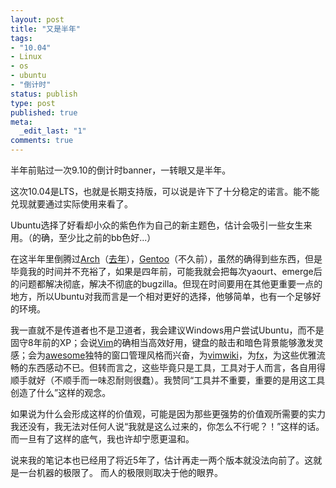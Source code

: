 ```yaml
---
layout: post
title: "又是半年"
tags:
- "10.04"
- Linux
- os
- ubuntu
- "倒计时"
status: publish
type: post
published: true
meta:
  _edit_last: "1"
comments: true
---
```

半年前贴过一次9.10的倒计时banner，一转眼又是半年。

这次10.04是LTS，也就是长期支持版，可以说是许下了十分稳定的诺言。能不能兑现就要通过实际使用来看了。

Ubuntu选择了好看却小众的紫色作为自己的新主题色，估计会吸引一些女生来用。（的确，至少比之前的bb色好...）

在这半年里倒腾过[Arch](http://www.archlinux.org/)（[去年](http://kdblue.com/2009/10/moving-to-the-arch/)），[Gentoo](http://www.gentoo.org/)（不久前），虽然的确得到些东西，但是毕竟我的时间并不充裕了，如果是四年前，可能我就会把每次yaourt、emerge后的问题都解决彻底，解决不彻底的bugzilla。但现在时间要用在其他更重要一点的地方，所以Ubuntu对我而言是一个相对更好的选择，他够简单，也有一个足够好的环境。

我一直就不是传道者也不是卫道者，我会建议Windows用户尝试Ubuntu，而不是固守8年前的XP；会说[Vim](http://www.vim.org/)的确相当高效好用，键盘的敲击和暗色背景能够激发灵感；会为[awesome](http://awesome.naquadah.org/)独特的窗口管理风格而兴奋，为[vimwiki](http://code.google.com/p/vimwiki/)，为[fx](http://www.mozilla.com/firefox/)，为这些优雅流畅的东西感动不已。但转而言之，这些毕竟只是工具，工具对于人而言，各自用得顺手就好（不顺手而一味忍耐则很蠢）。我赞同“工具并不重要，重要的是用这工具创造了什么”这样的观念。

如果说为什么会形成这样的价值观，可能是因为那些更强势的价值观所需要的实力我还没有，我无法对任何人说“我就是这么过来的，你怎么不行呢？！”这样的话。而一旦有了这样的底气，我也许却宁愿更温和。

说来我的笔记本也已经用了将近5年了，估计再走一两个版本就没法向前了。这就是一台机器的极限了。 而人的极限则取决于他的眼界。
